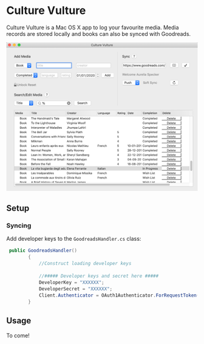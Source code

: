 # Culture Vulture
Culture Vulture is a Mac OS X app to log your favourite media.
Media records are stored locally and books can also be synced with Goodreads.

![Alt text](./gallery/CultureVultureMenu.png "Menu")


## Setup

### Syncing

Add developer keys to the ```GoodreadsHandler.cs``` class:
```cs
 public GoodreadsHandler()
        {
            //Construct loading developer keys

            //##### Developer keys and secret here #####
            DeveloperKey = "XXXXXX"; 
            DeveloperSecret = "XXXXXX"; 
            Client.Authenticator = OAuth1Authenticator.ForRequestToken(DeveloperKey, DeveloperSecret);
        }
```

## Usage

To come!